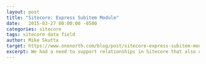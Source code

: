 ```yaml
---
layout: post
title: "Sitecore: Express Subitem Module"
date:   2015-03-27 00:00:00 -0500
categories: sitecore
tags: sitecore data field
author: Mike Skutta
target: https://www.onenorth.com/blog/post/sitecore-express-subitem-module
excerpt: We had a need to support relationships in Sitecore that also contained metadata or supplemental information about a relationship or multiple relationships. Examples of these types of relationships are... 1. The organizations a person belongs to and the roles they play within the organization. 2. The offices an employee belongs to including their contact information for that office. 3. A person’s education with the School, Degree, Description, and year obtained. This information is specific to the item (parent) that owns it. No other item has the same information. In these particular cases the information is part of the parent item. The information only exists if the parent exists. If the parent is deleted, this information is also deleted.
---
```

